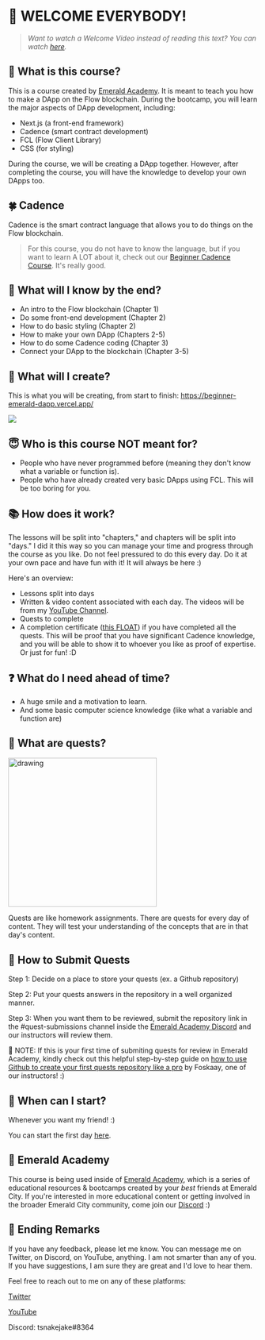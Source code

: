 # 👋 WELCOME EVERYBODY!

> *Want to watch a Welcome Video instead of reading this text? You can watch <a href="" target="_blank">here</a>.*

## 📖 What is this course?

This is a course created by <a href="https://academy.ecdao.org" target="_blank">Emerald Academy</a>. It is meant to teach you how to make a DApp on the Flow blockchain. During the bootcamp, you will learn the major aspects of DApp development, including:
- Next.js (a front-end framework)
- Cadence (smart contract development)
- FCL (Flow Client Library)
- CSS (for styling)

During the course, we will be creating a DApp together. However, after completing the course, you will have the knowledge to develop your own DApps too.

## 🍀 Cadence

Cadence is the smart contract language that allows you to do things on the Flow blockchain. 

> For this course, you do not have to know the language, but if you want to learn A LOT about it, check out our <a href="https://github.com/emerald-dao/beginner-cadence-course/">Beginner Cadence Course</a>. It's really good.

## 🚀 What will I know by the end?

- An intro to the Flow blockchain (Chapter 1)
- Do some front-end development (Chapter 2)
- How to do basic styling (Chapter 2)
- How to make your own DApp (Chapters 2-5)
- How to do some Cadence coding (Chapter 3)
- Connect your DApp to the blockchain (Chapter 3-5)

## 🔖 What will I create?

This is what you will be creating, from start to finish: https://beginner-emerald-dapp.vercel.app/

<img src="./images/final-dapp.png" />

## 😇 Who is this course NOT meant for?

- People who have never programmed before (meaning they don't know what a variable or function is).
- People who have already created very basic DApps using FCL. This will be too boring for you.

## 📚 How does it work?

The lessons will be split into "chapters," and chapters will be split into "days." I did it this way so you can manage your time and progress through the course as you like. Do not feel pressured to do this every day. Do it at your own pace and have fun with it! It will always be here :)

Here's an overview:
- Lessons split into days
- Written & video content associated with each day. The videos will be from my [YouTube Channel](https://www.youtube.com/channel/UCf6DzMRwj7SJ3nPrZqd5hHw).
- Quests to complete
- A completion certificate (<a href="https://floats.city/jacob.find/event/701829091">this FLOAT</a>) if you have completed all the quests. This will be proof that you have significant Cadence knowledge, and you will be able to show it to whoever you like as proof of expertise. Or just for fun! :D

## ❓ What do I need ahead of time?

- A huge smile and a motivation to learn.
- And some basic computer science knowledge (like what a variable and function are)

## 📁 What are quests?

<img src="./images/quests.png" alt="drawing" width="300"/>

Quests are like homework assignments. There are quests for every day of content. They will test your understanding of the concepts that are in that day's content. 

## 🙋 How to Submit Quests

Step 1: Decide on a place to store your quests (ex. a Github repository) 

Step 2: Put your quests answers in the repository in a well organized manner.

Step 3: When you want them to be reviewed, submit the repository link in the #quest-submissions channel inside the [Emerald Academy Discord](https://discord.gg/wjA875sMjV) and our instructors will review them. 

🙋 NOTE: If this is your first time of submiting quests for review in Emerald Academy, kindly check out this helpful step-by-step guide on [how to use Github to create your first quests repository like a pro](https://github.com/SolomonFoskaay/Github-Tutorial-How-To-Use-Github-Like-A-Pro-Developer/blob/main/Ep1.md) by Foskaay, one of our instructors! :)

## 🚗 When can I start?

Whenever you want my friend! :)

You can start the first day [here](https://github.com/emerald-dao/beginner-dapp-course/tree/main/chapter1.0/day1).

## 💚 Emerald Academy

This course is being used inside of <a href="https://academy.ecdao.org" target="_blank">Emerald Academy</a>, which is a series of educational resources & bootcamps created by your *best* friends at Emerald City. If you're interested in more educational content or getting involved in the broader Emerald City community, come join our <a href="https://discord.gg/emeraldcity" target="_blank">Discord</a> :)

## 🏁 Ending Remarks

If you have any feedback, please let me know. You can message me on Twitter, on Discord, on YouTube, anything. I am not smarter than any of you. If you have suggestions, I am sure they are great and I'd love to hear them.

Feel free to reach out to me on any of these platforms:

[Twitter](https://twitter.com/jacobmtucker)

[YouTube](https://www.youtube.com/channel/UCf6DzMRwj7SJ3nPrZqd5hHw)

Discord: tsnakejake#8364
